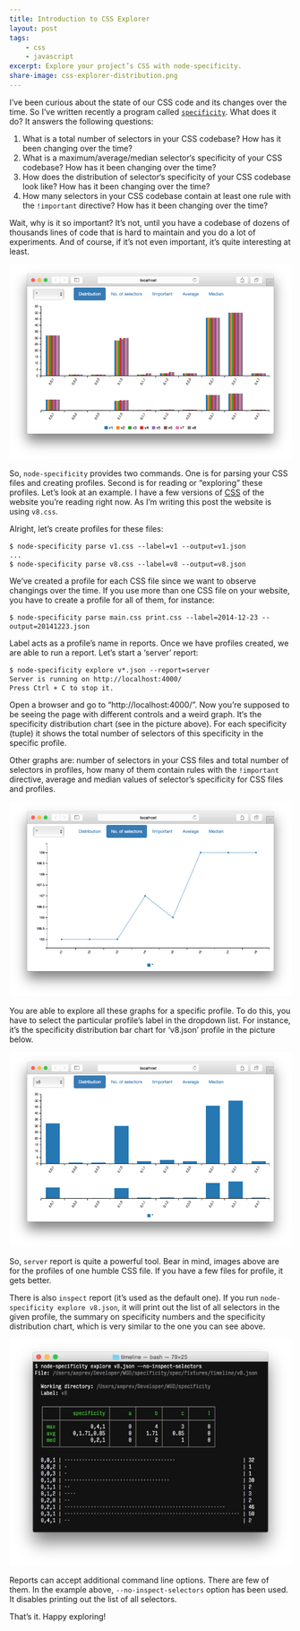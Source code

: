 ```yaml
---
title: Introduction to CSS Explorer
layout: post
tags:
    - css
    - javascript
excerpt: Explore your project’s CSS with node-specificity.
share-image: css-explorer-distribution.png
---
```


I’ve been curious about the state of our CSS code and its changes over the time.
So I’ve written recently a program called [`specificity`](https://github.com/eprev/specificity).
What does it do? It answers the following questions:

1. What is a total number of selectors in your CSS codebase?
How has it been changing over the time?
2. What is a maximum/average/median selector‘s specificity of your CSS codebase?
How has it been changing over the time?
3. How does the distribution of selector‘s specificity of your CSS codebase look like?
How has it been changing over the time?
4. How many selectors in your CSS codebase contain at least one rule with the `!important` directive?
How has it been changing over the time?

Wait, why is it so important? It’s not, until you have a codebase of dozens of
thousands lines of code that is hard to maintain and you do a lot of experiments.
And of course, if it’s not even important, it’s quite interesting at least.

<img src="/assets/posts/css-explorer-distribution-lr.png" data-src="/assets/posts/css-explorer-distribution.png" alt="CSS specificity chart">

So, `node-specificity` provides two commands. One is for parsing your CSS files and creating profiles.
Second is for reading or “exploring” these profiles. Let’s look at an example. I have a few versions of
[CSS](https://github.com/eprev/specificity/tree/master/spec/fixtures/timeline) of the website
you’re reading right now. As I’m writing this post the website is using `v8.css`.

Alright, let’s create profiles for these files:

~~~
$ node-specificity parse v1.css --label=v1 --output=v1.json
...
$ node-specificity parse v8.css --label=v8 --output=v8.json
~~~

We’ve created a profile for each CSS file since we want to observe changings over the time. If you use
more than one CSS file on your website, you have to create a profile for all of them, for instance:

~~~
$ node-specificity parse main.css print.css --label=2014-12-23 --output=20141223.json
~~~

Label acts as a profile’s name in reports. Once we have profiles created, we are able to run a report.
Let’s start a ‘server’ report:

~~~
$ node-specificity explore v*.json --report=server
Server is running on http://localhost:4000/
Press Ctrl + C to stop it.
~~~

Open a browser and go to “http://localhost:4000/”. Now you’re supposed to be seeing the page
with different controls and a weird graph. It‘s the specificity distribution chart (see in
the picture above). For each specificity (tuple) it shows the total number of selectors
of this specificity in the specific profile.

Other graphs are: number of selectors in your CSS files and total number of selectors in profiles,
how many of them contain rules with the `!important` directive, average and median
values of selector’s specificity for CSS files and profiles.

<img src="/assets/posts/css-explorer-selectors-lr.png" data-src="/assets/posts/css-explorer-selectors.png" alt="Number of selectors chart">

You are able to explore all these graphs for a specific profile. To do this, you have to
select the particular profile’s label in the dropdown list. For instance, it’s the specificity
distribution bar chart for ‘v8.json’ profile in the picture below.

<img src="/assets/posts/css-explorer-profile-lr.png" data-src="/assets/posts/css-explorer-profile.png" alt="CSS specificity chart">

So, `server` report is quite a powerful tool. Bear in mind, images above are for the profiles
of one humble CSS file. If you have a few files for profile, it gets better.

There is also `inspect` report (it’s used as the default one). If you run `node-specificity explore v8.json`,
it will print out the list of all selectors in the given profile, the summary on specificity numbers
and the specificity distribution chart, which is very similar to the one you can see above.

<img src="/assets/posts/css-explorer-cli-lr.png" data-src="/assets/posts/css-explorer-cli.png" alt="Screenshot of the ‘inspect’ report">

Reports can accept additional command line options. There are few of them. In the example above,
`--no-inspect-selectors` option has been used. It disables printing out the list of all selectors.

That’s it. Happy exploring!
